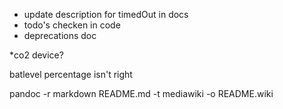* update description for timedOut in docs
* todo's checken in code
* deprecations doc

*co2 device?

batlevel percentage isn't right

pandoc -r markdown README.md -t mediawiki -o README.wiki